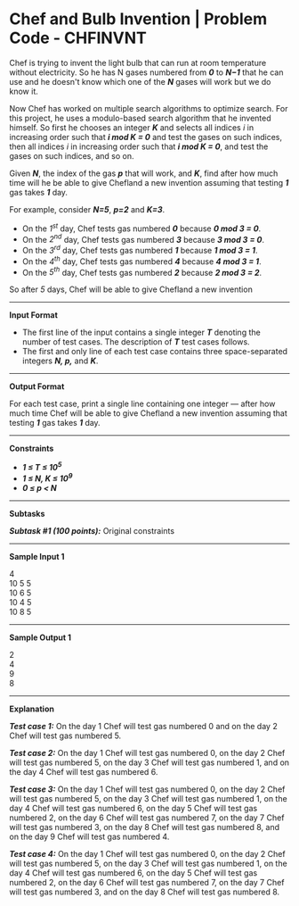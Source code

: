 # Chef and Bulb Invention | Problem Code - CHFINVNT

Chef is trying to invent the light bulb that can run at room temperature without electricity. So he has N gases numbered from ***0*** to ***N−1*** that he can use and he doesn't know which one of the ***N*** gases will work but we do know it.

Now Chef has worked on multiple search algorithms to optimize search. For this project, he uses a modulo-based search algorithm that he invented himself. So first he chooses an integer ***K*** and selects all indices _i_ in increasing order such that ***i mod K = 0*** and test the gases on such indices, then all indices _i_ in increasing order such that ***i mod K = 0***, and test the gases on such indices, and so on.

Given ***N***, the index of the gas ***p*** that will work, and ***K***, find after how much time will he be able to give Chefland a new invention assuming that testing ***1*** gas takes ***1*** day.

For example, consider ***N=5***, ***p=2*** and ***K=3***.

* On the _1<sup>st</sup>_ day, Chef tests gas numbered ***0*** because ***0 mod 3 = 0***.
* On the _2<sup>nd</sup>_ day, Chef tests gas numbered ***3*** because ***3 mod 3 = 0***.
* On the _3<sup>rd</sup>_ day, Chef tests gas numbered ***1*** because ***1 mod 3 = 1***.
* On the _4<sup>th</sup>_ day, Chef tests gas numbered ***4*** because ***4 mod 3 = 1***.
* On the _5<sup>th</sup>_ day, Chef tests gas numbered ***2*** because ***2 mod 3 = 2***.

So after _5_ days, Chef will be able to give Chefland a new invention

***

**Input Format**

* The first line of the input contains a single integer ***T*** denoting the number of test cases. The description of ***T*** test cases follows.
* The first and only line of each test case contains three space-separated integers ***N, p,*** and ***K***.

***

**Output Format**

For each test case, print a single line containing one integer — after how much time Chef will be able to give Chefland a new invention assuming that testing ***1*** gas takes ***1*** day.

***

**Constraints**

* ***1 ≤ T ≤ 10<sup>5</sup>***
* ***1 ≤ N, K ≤ 10<sup>9</sup>***
* ***0 ≤ p < N***

***

**Subtasks**

***Subtask #1 (100 points):*** Original constraints

***

**Sample Input 1** 

4  
10 5 5  
10 6 5  
10 4 5  
10 8 5

***

**Sample Output 1**

2  
4  
9  
8

***

**Explanation**

***Test case 1:*** On the day 1 Chef will test gas numbered 0 and on the day 2 Chef will test gas numbered 5.

***Test case 2:*** On the day 1 Chef will test gas numbered 0, on the day 2 Chef will test gas numbered 5, on the day 3 Chef will test gas numbered 1, and on the day 4 Chef will test gas numbered 6.

***Test case 3:*** On the day 1 Chef will test gas numbered 0, on the day 2 Chef will test gas numbered 5, on the day 3 Chef will test gas numbered 1, on the day 4 Chef will test gas numbered 6, on the day 5 Chef will test gas numbered 2, on the day 6 Chef will test gas numbered 7, on the day 7 Chef will test gas numbered 3, on the day 8 Chef will test gas numbered 8, and on the day 9 Chef will test gas numbered 4.

***Test case 4:*** On the day 1 Chef will test gas numbered 0, on the day 2 Chef will test gas numbered 5, on the day 3 Chef will test gas numbered 1, on the day 4 Chef will test gas numbered 6, on the day 5 Chef will test gas numbered 2, on the day 6 Chef will test gas numbered 7, on the day 7 Chef will test gas numbered 3, and on the day 8 Chef will test gas numbered 8.